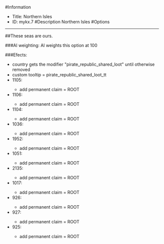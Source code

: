 #Information
 - Title: Northern Isles
 - ID: mykx.7
#Description
Northern Isles
#Options

___
##These seas are ours.

###AI weighting:
AI weights this option at 100


###Efects:<ul><li>country gets the modifier "pirate_republic_shared_loot" until otherwise removed</li><li>custom tooltip = pirate_republic_shared_loot_tt</li><li>1105:</li><ul><li>add permanent claim = ROOT</li></ul><li>1106:</li><ul><li>add permanent claim = ROOT</li></ul><li>1104:</li><ul><li>add permanent claim = ROOT</li></ul><li>1036:</li><ul><li>add permanent claim = ROOT</li></ul><li>1952:</li><ul><li>add permanent claim = ROOT</li></ul><li>1051:</li><ul><li>add permanent claim = ROOT</li></ul><li>2135:</li><ul><li>add permanent claim = ROOT</li></ul><li>1017:</li><ul><li>add permanent claim = ROOT</li></ul><li>926:</li><ul><li>add permanent claim = ROOT</li></ul><li>927:</li><ul><li>add permanent claim = ROOT</li></ul><li>925:</li><ul><li>add permanent claim = ROOT</li></ul></ul>
